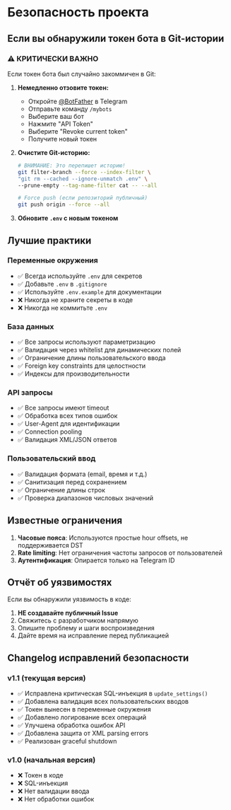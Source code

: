 # Безопасность проекта

## Если вы обнаружили токен бота в Git-истории

### ⚠️ КРИТИЧЕСКИ ВАЖНО

Если токен бота был случайно закоммичен в Git:

1. **Немедленно отзовите токен:**
   - Откройте [@BotFather](https://t.me/BotFather) в Telegram
   - Отправьте команду `/mybots`
   - Выберите ваш бот
   - Нажмите "API Token"
   - Выберите "Revoke current token"
   - Получите новый токен

2. **Очистите Git-историю:**
   ```bash
   # ВНИМАНИЕ: Это перепишет историю!
   git filter-branch --force --index-filter \
   "git rm --cached --ignore-unmatch .env" \
   --prune-empty --tag-name-filter cat -- --all

   # Force push (если репозиторий публичный)
   git push origin --force --all
   ```

3. **Обновите `.env` с новым токеном**

## Лучшие практики

### Переменные окружения

- ✅ Всегда используйте `.env` для секретов
- ✅ Добавьте `.env` в `.gitignore`
- ✅ Используйте `.env.example` для документации
- ❌ Никогда не храните секреты в коде
- ❌ Никогда не коммитьте `.env`

### База данных

- ✅ Все запросы используют параметризацию
- ✅ Валидация через whitelist для динамических полей
- ✅ Ограничение длины пользовательского ввода
- ✅ Foreign key constraints для целостности
- ✅ Индексы для производительности

### API запросы

- ✅ Все запросы имеют timeout
- ✅ Обработка всех типов ошибок
- ✅ User-Agent для идентификации
- ✅ Connection pooling
- ✅ Валидация XML/JSON ответов

### Пользовательский ввод

- ✅ Валидация формата (email, время и т.д.)
- ✅ Санитизация перед сохранением
- ✅ Ограничение длины строк
- ✅ Проверка диапазонов числовых значений

## Известные ограничения

1. **Часовые пояса**: Используются простые hour offsets, не поддерживается DST
2. **Rate limiting**: Нет ограничения частоты запросов от пользователей
3. **Аутентификация**: Опирается только на Telegram ID

## Отчёт об уязвимостях

Если вы обнаружили уязвимость в коде:

1. **НЕ создавайте публичный Issue**
2. Свяжитесь с разработчиком напрямую
3. Опишите проблему и шаги воспроизведения
4. Дайте время на исправление перед публикацией

## Changelog исправлений безопасности

### v1.1 (текущая версия)

- ✅ Исправлена критическая SQL-инъекция в `update_settings()`
- ✅ Добавлена валидация всех пользовательских вводов
- ✅ Токен вынесен в переменные окружения
- ✅ Добавлено логирование всех операций
- ✅ Улучшена обработка ошибок API
- ✅ Добавлена защита от XML parsing errors
- ✅ Реализован graceful shutdown

### v1.0 (начальная версия)

- ❌ Токен в коде
- ❌ SQL-инъекция
- ❌ Нет валидации ввода
- ❌ Нет обработки ошибок
